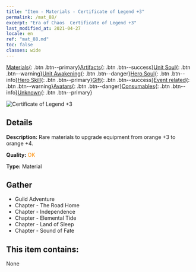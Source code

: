 ```yaml
---
title: "Item - Materials - Certificate of Legend +3"
permalink: /mat_88/
excerpt: "Era of Chaos  Certificate of Legend +3"
last_modified_at: 2021-04-27
locale: en
ref: "mat_88.md"
toc: false
classes: wide
---
```

 [Materials](/Items/){: .btn .btn--primary}[Artifacts](/Items/Artifacts/){: .btn .btn--success}[Unit Soul](/Items/UnitSoul/){: .btn .btn--warning}[Unit Awakening](/Items/UnitAwakening/){: .btn .btn--danger}[Hero Soul](/Items/HeroSoul/){: .btn .btn--info}[Hero Skill](/Items/HeroSkill/){: .btn .btn--primary}[Gift](/Items/Gift/){: .btn .btn--success}[Event related](/Items/Events/){: .btn .btn--warning}[Avatars](/Items/Avatars/){: .btn .btn--danger}[Consumables](/Items/Consumables/){: .btn .btn--info}[Unknown](/Items/Unknown/){: .btn .btn--primary}

 ![Certificate of Legend +3](/images/t/i_cailiao_hexin3.png)

## Details
 **Description:** Rare materials to upgrade equipment from orange +3 to orange +4.

 **Quality:** <span style="color: #FF8C00">OK</span>

 **Type:** Material

## Gather

*    Guild Adventure 
*    Chapter - The Road Home 
*    Chapter - Independence 
*    Chapter - Elemental Tide 
*    Chapter - Land of Sleep 
*    Chapter - Sound of Fate 

## This item contains:

  None

